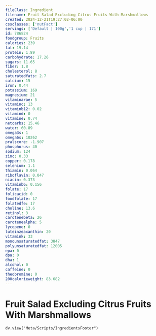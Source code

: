 ```yaml
---
fileClass: Ingredient
filename: Fruit Salad Excluding Citrus Fruits With Marshmallows
created: 2024-12-21T19:27:02-06:00
cssclasses: ['nutFact']
servings: ['Default | 100g','1 cup | 171']
id: 786824
foodgroup: Fruits
calories: 239
fat: 19.14
protein: 1.89
carbohydrate: 17.26
sugars: 11.65
fiber: 1.8
cholesterol: 8
saturatedfats: 2.7
calcium: 15
iron: 0.44
potassium: 169
magnesium: 21
vitaminarae: 5
vitaminc: 13
vitaminb12: 0.02
vitamind: 0
vitamine: 0.74
netcarbs: 15.46
water: 60.89
omega3s: 1
omega6s: 10262
pralscore: -1.907
phosphorus: 40
sodium: 124
zinc: 0.33
copper: 0.178
selenium: 1.1
thiamin: 0.064
riboflavin: 0.047
niacin: 0.373
vitaminb6: 0.156
folate: 17
folicacid: 0
foodfolate: 17
folatedfe: 17
choline: 13.6
retinol: 3
carotenebeta: 26
carotenealpha: 5
lycopene: 0
luteinzeaxanthin: 20
vitamink: 33
monounsaturatedfat: 3847
polyunsaturatedfat: 12005
epa: 0
dpa: 0
dha: 1
alcohol: 0
caffeine: 0
theobromine: 0
200calorieweight: 83.682
---
```


# Fruit Salad Excluding Citrus Fruits With Marshmallows

```dataviewjs
dv.view("Meta/Scripts/IngredientsFooter")
```